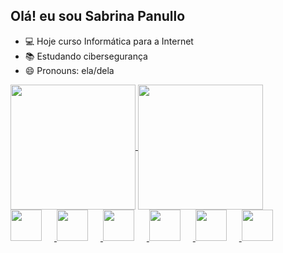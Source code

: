 ## Olá! eu sou Sabrina Panullo

- 💻 Hoje curso Informática para a Internet
- 📚 Estudando cibersegurança
- 😄 Pronouns: ela/dela

<div>


   <a href="https://github.com/anuraghazra/github-readme-stats">
  <img height=200 align="center" src="https://github-readme-stats.vercel.app/api?username=sabpanullo&show_icons=true&theme=radical" />
</a>
<a href="https://github.com/anuraghazra/convoychat">
  <img height=200 align="center" src="https://github-readme-stats.vercel.app/api/top-langs?username=sabpanullo&layout=compact&langs_count=8&card_width=320&theme=radical" />
</div>

<div>
  <img height="50" width="50" style="margin-right: 20px;" src="https://cdn.jsdelivr.net/gh/devicons/devicon@latest/icons/html5/html5-original.svg" />
  <img height="50" width="50" style="margin-right: 20px;" src="https://cdn.jsdelivr.net/gh/devicons/devicon@latest/icons/css3/css3-original.svg" />
  <img height="50" width="50" style="margin-right: 20px;" src="https://cdn.jsdelivr.net/gh/devicons/devicon@latest/icons/javascript/javascript-original.svg" />
  <img height="50" width="50" style="margin-right: 20px;" src="https://cdn.jsdelivr.net/gh/devicons/devicon@latest/icons/mysql/mysql-original.svg" />
  <img height="50" width="50" style="margin-right: 20px;" src="https://cdn.jsdelivr.net/gh/devicons/devicon@latest/icons/php/php-original.svg" />
  <img height="50" width="50" src="https://cdn.jsdelivr.net/gh/devicons/devicon@latest/icons/dart/dart-plain-wordmark.svg" />
</div>


<div>
  
</div>


            
          
          
          


          
